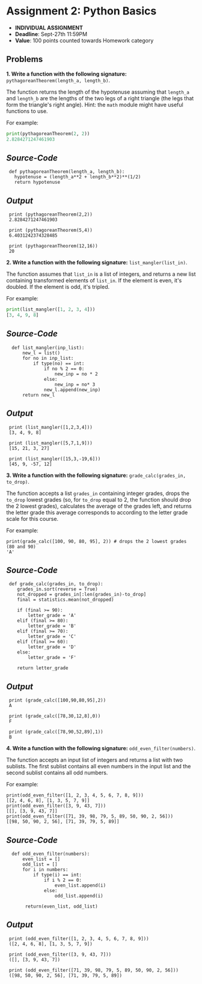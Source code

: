 # Assignment 2: Python Basics

* **INDIVIDUAL ASSIGNMENT**
* **Deadline**: Sept-27th 11:59PM
* **Value**: 100 points counted towards Homework category

## Problems

**1. Write a function with the following signature:** `pythagoreanTheorem(length_a, length_b)`.

The function returns the length of the hypotenuse assuming that `length_a` and `length_b` are the lengths of the two legs of a right triangle (the legs that form the triangle's right angle). Hint: the `math` module might have useful functions to use.

For example:
```python
print(pythagoreanTheorem(2, 2))
2.8284271247461903
```
## *Source-Code*

     def pythagoreanTheorem(length_a, length_b):
       hypotenuse = (length_a**2 + length_b**2)**(1/2)
       return hypotenuse
    
## *Output*

     print (pythagoreanTheorem(2,2))
     2.8284271247461903
     
     print (pythagoreanTheorem(5,4)) 
     6.4031242374328485

     print (pythagoreanTheorem(12,16))
     20
     

**2. Write a function with the following signature:** `list_mangler(list_in)`.

The function assumes that `list_in` is a list of integers, and returns a new list containing transformed elements of `list_in`. If the element is even, it's doubled. If the element is odd, it's tripled.

For example:

```python
print(list_mangler([1, 2, 3, 4]))
[3, 4, 9, 8]
```
## *Source-Code*
         
      def list_mangler(inp_list):
          new_l = list()
          for no in inp_list:
              if type(no) == int:
                  if no % 2 == 0:
                      new_inp = no * 2
                  else:
                      new_inp = no* 3
                  new_l.append(new_inp)
          return new_l
 
 ## *Output*  

     print (list_mangler([1,2,3,4]))
     [3, 4, 9, 8]

     print (list_mangler([5,7,1,9]))
     [15, 21, 3, 27]

     print (list_mangler([15,3,-19,6]))
     [45, 9, -57, 12]

**3. Write a function with the following signature:** `grade_calc(grades_in, to_drop)`.

The function accepts a list `grades_in` containing integer grades, drops the `to_drop` lowest grades (so, for `to_drop` equal to 2, the function should drop the 2 lowest grades), calculates the average of the grades left, and returns the letter grade this average corresponds to according to the letter grade scale for this course.

For example:

```
print(grade_calc([100, 90, 80, 95], 2)) # drops the 2 lowest grades (80 and 90)
'A'
```
## *Source-Code*
         
     def grade_calc(grades_in, to_drop):
        grades_in.sort(reverse = True)
        not_dropped = grades_in[:len(grades_in)-to_drop]
        final = statistics.mean(not_dropped)

        if (final >= 90):
            letter_grade = 'A'
        elif (final >= 80):
            letter_grade = 'B'
        elif (final >= 70):
            letter_grade = 'C'
        elif (final >= 60):
            letter_grade = 'D'
        else:
            letter_grade = 'F'

        return letter_grade
        
## *Output*  

     print (grade_calc([100,90,80,95],2))
     A

     print (grade_calc([78,30,12,8],0))
     F

     print (grade_calc([78,90,52,89],1))
     B


**4. Write a function with the following signature:** `odd_even_filter(numbers)`.

The function accepts an input list of integers and returns a list with two sublists. The first sublist contains all even numbers in the input list and the second sublist contains all odd numbers.

For example:
```
print(odd_even_filter([1, 2, 3, 4, 5, 6, 7, 8, 9]))
[[2, 4, 6, 8], [1, 3, 5, 7, 9]]
print(odd_even_filter([3, 9, 43, 7]))
[[], [3, 9, 43, 7]]
print(odd_even_filter([71, 39, 98, 79, 5, 89, 50, 90, 2, 56]))
[[98, 50, 90, 2, 56], [71, 39, 79, 5, 89]]
```
## *Source-Code*

      def odd_even_filter(numbers):
          even_list = []
          odd_list = []
          for i in numbers:
              if type(i) == int:
                  if i % 2 == 0:
                      even_list.append(i)
                  else:
                      odd_list.append(i)

           return(even_list, odd_list)
 
 ## *Output*  

     print (odd_even_filter([1, 2, 3, 4, 5, 6, 7, 8, 9]))
     ([2, 4, 6, 8], [1, 3, 5, 7, 9])

     print (odd_even_filter([3, 9, 43, 7]))
     ([], [3, 9, 43, 7])

     print (odd_even_filter([71, 39, 98, 79, 5, 89, 50, 90, 2, 56]))
     ([98, 50, 90, 2, 56], [71, 39, 79, 5, 89])

